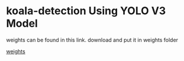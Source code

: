 # koala-detection Using YOLO V3 Model

weights can be found in this link. download and put it in weights folder

[weights](https://drive.google.com/file/d/1ZKLG1QFjwIl4h94vc7fcUbQaZn0Q6LuB/view?usp=drive_link)
 
